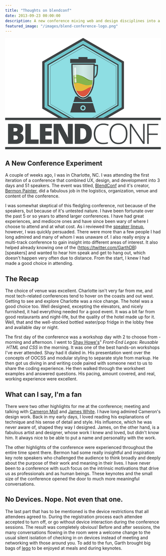 ```yaml
---
title: "Thoughts on blendconf"
date: 2013-09-23 00:00:00
description: A new conference mixing web and design disciplines into a harmonious whole
featured_image: "/images/blend-conference-logo.png"
---
```


![](/images/blend-conference-logo.png)

## A New Conference Experiment

A couple of weeks ago, I was in Charlotte, NC. I was attending the first iteration of a conference that combined UX, design, and development into 3 days and 51 speakers. The event was titled, [BlendConf](http://www.blendconf.com/) and it's creator, [Bermon Painter](https://twitter.com/bermonpainter), did a fabulous job in the logistics, organization, venue and content of the conference.

I was somewhat skeptical of this fledgling conference, not because of the speakers, but because of it's untested nature. I have been fortunate over the past 5 or so years to attend larger conferences. I have had great experiences, and mediocre ones and have since been wary of where I choose to attend and at what cost. As i reviewed the [speaker lineup](http://www.blendconf.com/speakers/), however, I was quickly persuaded. There were more than a few people I had long admired and many of whom I was unaware of. I also really enjoy a multi-track conference to gain insight into different areas of interest. It also helped already knowing one of the (https://twitter.com/GarthDB) [speakers] and wanted to hear him speak and get to hang out, which doesn't happen very often due to distance. From the start, I knew I had made a good choice in attending.

## The Recap

The choice of venue was excellent. Charlotte isn't very far from me, and most tech-related conferences tend to hover on the coasts and out west. Getting to see and explore Charlotte was a nice change. The hotel was a good choice too. Well designed, excepting the elevators, and nicely furnished, it had everything needed for a good event. It was a bit far from good restaurants and night-life, but the quality of the hotel made up for it. Well, that and the well-stocked bottled water/pop fridge in the lobby free and available day or night.

The first day of the conference was a workshop day with 2 to choose from - morning and afternoon. I went to [Shay Howe's](https://twitter.com/shayhowe)" _Front-End Legos: Reusable  HTML and CSS_ in the morning. It was one of the best hands-on workshops I've ever attended. Shay had it dialed in. His presentation went over the concepts of OOCSS and modular styling to separate style from markup. He then got us diving in and writing code paired with someone next to us to share the coding experience. He then walked through the worksheet examples and answered questions. His pacing, amount covered, and real, working experience were excellent.

## What can I say, I'm a fan

There were two other highlights for me at the conference; meeting and talking with [Cameron Moll](https://twitter.com/cameronmoll) and [James White](https://twitter.com/Signalnoise). I have long admired Cameron's design work. Back in my early days, I loved reading his explanations of technique and his sense of detail and style. His influence, which he was never aware of, shaped they way I designed. James, on the other hand, is a fabulous artist and designer, whose work I knew and loved, but didn't know him. It always nice to be able to put a name and personality with the work.

The other highlights of the conference were experienced throughout the entire time spent there. Bermon had some really insightful and inspiration key note speakers who challenged the audience to think broadly and deeply about the purpose of their work and meaning in their lives. I have never been to a conference with such focus on the intrinsic motivations that drive us as professionals and as human beings. These keynotes and the small size of the conference opened the door to much more meaningful conversations.

## No Devices. Nope. Not even that one.

The last part that has to be mentioned is the device restrictions that all attendees agreed to. During the registration process each attendee accepted to turn off, or go without device interaction during the conference sessions. The result was completely obvious! Before and after sessions, the many conversations flowing in the room were a welcome change to the usual silent isolation of checking in on devices instead of meeting and networking with those around you. To add to the fun, Garth brought big bags of [lego](http://instagram.com/p/d7V2Zphrxk/) to be enjoyed at meals and during keynotes.
